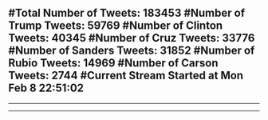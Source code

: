#Total Number of Tweets: 183453 
#Number of Trump Tweets: 59769
#Number of Clinton Tweets: 40345
#Number of Cruz Tweets: 33776
#Number of Sanders Tweets: 31852
#Number of Rubio Tweets: 14969
#Number of Carson Tweets: 2744
#Current Stream Started at Mon Feb  8 22:51:02
---
---
---
